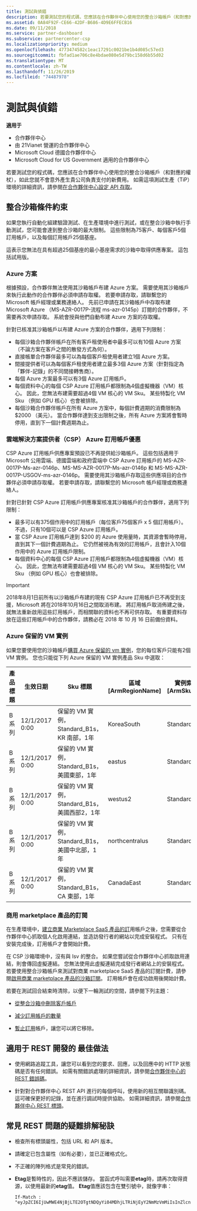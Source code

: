 ```yaml
---
title: 測試與偵錯
description: 若要測試您的程式碼，您應該在合作夥伴中心使用您的整合沙箱帳戶（和對應的權杖），如此您就不會意外產生貴公司負責支付的新費用。
ms.assetid: 0A84F92F-CE66-42DF-B686-4D9E6FFECB16
ms.date: 09/11/2018
ms.service: partner-dashboard
ms.subservice: partnercenter-csp
ms.localizationpriority: medium
ms.openlocfilehash: 4773474582c1eac17291c0021be1b4d085c57ed3
ms.sourcegitcommit: fbfad1ae706c8e4bdae080e5d79bc158d6b55d02
ms.translationtype: MT
ms.contentlocale: zh-TW
ms.lasthandoff: 11/26/2019
ms.locfileid: "74487978"
---
```

# <a name="test-and-debug"></a>測試與偵錯


**適用于**

- 合作夥伴中心
- 由 21Vianet 營運的合作夥伴中心
- Microsoft Cloud 德國合作夥伴中心
- Microsoft Cloud for US Government 適用的合作夥伴中心

若要測試您的程式碼，您應該在合作夥伴中心使用您的整合沙箱帳戶（和對應的權杖），如此您就不會意外產生貴公司負責支付的新費用。 如需這項測試生產（TiP）環境的詳細資訊，請參閱[在合作夥伴中心設定 API 存取](set-up-api-access-in-partner-center.md)。

## <a name="span-idintegration_sandbox_constraintsspan-idintegration_sandbox_constraintsspan-idintegration_sandbox_constraintsintegration-sandbox-constraints"></a><span id="Integration_sandbox_constraints"/><span id="integration_sandbox_constraints"/><span id="INTEGRATION_SANDBOX_CONSTRAINTS"/>整合沙箱條件約束

如果您執行自動化組建驗證測試、在生產環境中進行測試，或在整合沙箱中執行手動測試，您可能會達到整合沙箱的最大限制。 這些限制為75客戶、每個客戶5個訂用帳戶，以及每個訂用帳戶25個基座。 

這表示您無法在具有超過25個基座的最小基座需求的沙箱中取得供應專案。 這包括試用版。 

### <a name="azure-plan"></a>Azure 方案
根據預設，合作夥伴無法使用其沙箱帳戶布建 Azure 方案。 需要使用其沙箱帳戶來執行此動作的合作夥伴必須申請存取權。 若要申請存取，請聯繫您的 Microsoft 帳戶經理或業務連絡人。 先前已申請在其沙箱帳戶中存取布建 Microsoft Azure （MS-AZR-0017P-流程 ms-azr-0145p）訂閱的合作夥伴，不需要再次申請存取。 系統會授與他們自動布建 Azure 方案的存取權。

針對已核准其沙箱帳戶以布建 Azure 方案的合作夥伴，適用下列限制：

- 每個沙箱合作夥伴帳戶在所有客戶租使用者中最多可以有10個 Azure 方案（不論方案在客戶之間的散發方式為何）。
- 直接帳單合作夥伴最多可以為每個客戶租使用者建立1個 Azure 方案。
- 間接提供者可以為每個客戶租使用者建立最多3個 Azure 方案（針對指定為「夥伴-記錄」的不同間接轉售商）。
- 每個 Azure 方案最多可以有3個 Azure 訂用帳戶。
- 每個資料中心的每個 CSP Azure 訂用帳戶都限制為4個虛擬機器（VM）核心。 因此，您無法布建需要超過4個 VM 核心的 VM Sku。 某些特製化 VM Sku （例如 GPU 核心）也會被排除。
- 每個沙箱合作夥伴帳戶在所有 Azure 方案中，每個計費週期的消費限制為 $2000 （美元）。 當合作夥伴達到支出限制之後，所有 Azure 方案將會暫時停用，直到下一個計費週期為止。

### <a name="cloud-solution-provider-csp-azure-subscription-offers"></a>雲端解決方案提供者（CSP） Azure 訂用帳戶優惠 
CSP Azure 訂用帳戶供應專案預設已不再提供給沙箱帳戶。 這些包括適用于 Microsoft 公用雲端、德國雲端和政府雲端中 CSP Azure 訂用帳戶的 MS-AZR-0017P-Ms-azr-0146p、MS-MS-AZR-0017P-Ms-azr-0146p 和 MS-MS-AZR-0017P-USGOV-ms-azr-0146p。 需要使用其沙箱帳戶存取這些供應項目的合作夥伴必須申請存取權。 若要申請存取，請聯繫您的 Microsoft 帳戶經理或商務連絡人。 

針對已針對 CSP Azure 訂用帳戶供應專案核准其沙箱帳戶的合作夥伴，適用下列限制：  

 - 最多可以有375個作用中的訂用帳戶（每位客戶75個客戶 x 5 個訂用帳戶）。 不過，只有10個可以是 CSP Azure 訂用帳戶。  
 - 當 CSP Azure 訂用帳戶達到 $200 的 Azure 使用量時，其資源會暫時停用，直到其下一個計費週期為止。 它仍然被視為有效的訂用帳戶，且會計入10個作用中的 Azure 訂用帳戶限制。  
 - 每個資料中心的每個 CSP Azure 訂用帳戶都限制為4個虛擬機器（VM）核心。 因此，您無法布建需要超過4個 VM 核心的 VM Sku。 某些特製化 VM Sku （例如 GPU 核心）也會被排除。  

> [!Important]  
> 2018年8月1日前所有以沙箱帳戶布建的現有 CSP Azure 訂用帳戶已不再受到支援，Microsoft 將在2018年10月16日之間取消布建。 將訂用帳戶取消佈建之後，就無法重新啟用這些訂用帳戶，而相關聯的資料也不再可供存取。 有重要資料存放在這些訂用帳戶中的合作夥伴，請務必在 2018 年 10 月 16 日前備份資料。

### <a name="azure-reserved-vm-instance"></a>Azure 保留的 VM 實例  

如果您要使用您的沙箱帳戶[購買 Azure 保留的 vm 實例](purchase-azure-reservations.md)，您的每位客戶只能有2個 VM 實例。 您也只能從下列 Azure 保留的 VM 實例產品 Sku 中選取： 

| 產品標題  | 生效日期  | Sku 標題                                               | 區域 [ArmRegionName] | 實例索引鍵 [ArmSkuName] | 持續時間 | 耗用量計量識別碼       |
|----------------|-----------------|---------------------------------------------------------|------------------------|--------------|----------|----------------------------|
| B 系列       | 12/1/2017 0:00  | 保留的 VM 實例，Standard_B1s，KR 南部，1年    | KoreaSouth             | Standard_B1s | 1Year    | 3f913071-0dd7-4258-8ec4-6fad05bd976d |
| B 系列       | 12/1/2017 0:00  | 保留的 VM 實例，Standard_B1s，美國東部，1年     | eastus                 | Standard_B1s | 1Year    | f4d7a5a5-1b67-45ea-b1a0-282fbdd34b05 |
| B 系列       | 12/1/2017 0:00  | 保留的 VM 實例，Standard_B1s，美國西部2，1年   | westus2                | Standard_B1s | 1Year    | 222e39f5-e99f-4fa3-a323-f46402977888 |
| B 系列       | 12/1/2017 0:00  | 保留的 VM 實例，Standard_B1s，美國中北部，1年    | northcentralus | Standard_B1s | 1Year    | 4e1716fc-4842-43f1-aa96-7c1b1b1395a7 |
| B 系列       | 12/1/2017 0:00  | 保留的 VM 實例，Standard_B1s，CA 東部，1年     | CanadaEast             | Standard_B1s | 1Year    | ab8a5993-5db7-47c8-b3b1-2e1365b353fb |
     
### <a name="subscriptions-for-commercial-marketplace-products"></a>商用 marketplace 產品的訂閱

在生產環境中，[建立商業 Marketplace SaaS 產品的訂](create-subscription-azure-marketplace-products.md)用帳戶之後，您需要從合作夥伴中心抓取個人化啟用連結，並造訪發行者的網站以完成安裝程式。 只有在安裝完成後，訂用帳戶才會開始計費。

在 CSP 沙箱環境中，沒有與 Isv 的整合。 如果您嘗試從合作夥伴中心抓取啟用連結，則會傳回虛擬連結。 您無法使用此虛擬連結完成發行者網站上的安裝程式。 若要使用整合沙箱帳戶來測試對商業 marketplace SaaS 產品的訂閱計費，請參閱[啟用商業 marketplace 產品的沙箱訂閱](activate-sandbox-subscription-azure-marketplace-products.md)。 訂用帳戶會在成功啟用後開始計費。


若要在測試回合結束時清除，以便下一輪測試的空間，請參閱下列主題：

- [從整合沙箱中刪除客戶帳戶](delete-a-customer-account-from-the-integration-sandbox.md)

- [減少訂用帳戶的數量](change-the-quantity-of-a-subscription.md)

- [暫止訂用](suspend-a-subscription.md)帳戶，讓您可以將它移除。

## <a name="span-idbest_practices_for_rest_developmentspan-idbest_practices_for_rest_developmentspan-idbest_practices_for_rest_developmentbest-practices-for-rest-development"></a>適用于 REST 開發的 <span id="Best_practices_for_REST_development"/><span id="best_practices_for_rest_development"/><span id="BEST_PRACTICES_FOR_REST_DEVELOPMENT"/>最佳做法


- 使用網路追蹤工具，讓您可以看到您的要求、回應，以及回應中的 HTTP 狀態碼是否有任何錯誤。 如需有關錯誤處理的詳細資訊，請參閱[合作夥伴中心的 REST 錯誤碼](error-codes.md)。

- 針對對合作夥伴中心 REST API 進行的每個呼叫，使用新的相互關聯識別碼。 這可確保更好的記錄，並在進行調試時提供協助。 如需詳細資訊，請參閱[合作夥伴中心 REST 標頭](headers.md)。

## <a name="span-idtroubleshooting_tips_for_common_rest_problemsspan-idtroubleshooting_tips_for_common_rest_problemsspan-idtroubleshooting_tips_for_common_rest_problemstroubleshooting-tips-for-common-rest-problems"></a><span id="Troubleshooting_tips_for_common_REST_problems"/><span id="troubleshooting_tips_for_common_rest_problems"/><span id="TROUBLESHOOTING_TIPS_FOR_COMMON_REST_PROBLEMS"/>常見 REST 問題的疑難排解秘訣


- 檢查所有標頭屬性，包括 URL 和 API 版本。

- 請確定已包含屬性（如有必要），並已正確格式化。

- 不正確的陣列格式是常見的錯誤。

- **Etag**是暫時性的，因此不應該儲存。 當函式呼叫需要**etag**時，請再次取得資源，以使用最新的**etag**值。 **Etag**值應該包含在雙引號中，就像字串：

    ```
    If-Match : "eyJpZCI6IjUwMWE4NjBjLTE2OTgtNDQyYi04MDhjLTRiNjEyY2NmMzVmMiIsInZlcnNpb24iOjF9"
    ```

 

 




